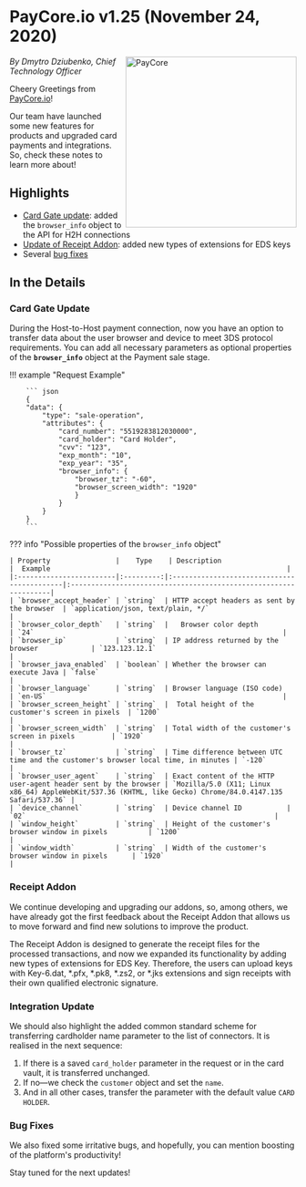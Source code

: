 # **PayCore.io v1.25 (November 24, 2020)**

<img src="https://paycore.io/wp-content/uploads/2020/07/paycore_illustration_newstyle-27.07-770x400.png" alt="PayCore" style="width: 300px; float: right; padding-left: 5px;">

*By Dmytro Dziubenko, Chief Technology Officer*

Cheery Greetings from [PayCore.io](https://paycore.io/)!

Our team have launched some new features for products and upgraded card payments and integrations. So, check these notes to learn more about!

## Highlights

* [Card Gate update](#card-gate-update): added the `browser_info` object to the API for H2H connections
* [Update of Receipt Addon](#receipt-addon): added new types of extensions for EDS keys
* Several [bug fixes](#bug-fixes)

## In the Details

### Card Gate Update

During the Host-to-Host payment connection, now you have an option to transfer data about the user browser and device to meet 3DS protocol requirements. You can add all necessary parameters as optional properties of the **`browser_info`** object  at the Payment sale stage.

!!! example "Request Example"

        ``` json
        {
        "data": {
            "type": "sale-operation",
            "attributes": {
                "card_number": "5519283812030000",
                "card_holder": "Card Holder",
                "cvv": "123",
                "exp_month": "10",
                "exp_year": "35",
                "browser_info": {
                    "browser_tz": "-60", 
                    "browser_screen_width": "1920"
                    }
                }
            }
        }
        ```

??? info "Possible properties of the `browser_info` object"

    | Property                |    Type    | Description                                   |  Example                                                          |
    |:------------------------|:---------:|:-------------------------------------------|:-----------------------------------------------------------------|
    | `browser_accept_header` | `string`  | HTTP accept headers as sent by the browser  | `application/json, text/plain, */`                                |
    | `browser_color_depth`   | `string`  |   Browser color depth                   | `24`                                                             |
    | `browser_ip`            | `string`  | IP address returned by the browser             | `123.123.12.1`                                                   |
    | `browser_java_enabled`  | `boolean` | Whether the browser can execute Java | `false`                                                          |
    | `browser_language`      | `string`  | Browser language (ISO code)          | `en-US`                                                          |
    | `browser_screen_height` | `string`  |  Total height of the customer's screen in pixels  | `1200`                                                           |
    | `browser_screen_width`  | `string`  | Total width of the customer's screen in pixels         | `1920`                                                           |
    | `browser_tz`            | `string`  | Time difference between UTC time and the customer's browser local time, in minutes | `-120`                          |
    | `browser_user_agent`    | `string`  | Exact content of the HTTP user-agent header sent by the browser | `Mozilla/5.0 (X11; Linux x86_64) AppleWebKit/537.36 (KHTML, like Gecko) Chrome/84.0.4147.135 Safari/537.36` |
    | `device_channel`        | `string`  | Device channel ID           | `02`                                                             |
    | `window_height`         | `string`  | Height of the customer's browser window in pixels          | `1200`                                                           |
    | `window_width`          | `string`  | Width of the customer's browser window in pixels      | `1920`                                                           |

### Receipt Addon

We continue developing and upgrading our addons, so, among others, we have already got the first feedback about the Receipt Addon that allows us to move forward and find new solutions to improve the product.

The Receipt Addon is designed to generate the receipt files for the processed transactions, and now we expanded its functionality by adding new types of extensions for EDS Key. Therefore, the users can upload keys with Key-6.dat, *.pfx, *.pk8, *.zs2, or *.jks extensions and sign receipts with their own qualified electronic signature.

### Integration Update

We should also highlight the added common standard scheme for transferring cardholder name parameter to the list of connectors. It is realised in the next sequence:

1. If there is a saved `card_holder` parameter in the request or in the card vault, it is transferred unchanged.
2. If no—we check the `customer` object and set the `name`.
3. And in all other cases, transfer the parameter with the default value `CARD HOLDER`.

### Bug Fixes

We also fixed some irritative bugs, and hopefully, you can mention boosting of the platform's productivity!

Stay tuned for the next updates!
